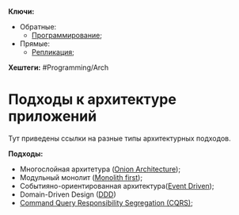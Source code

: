 **Ключи:**
- Обратные:
	- [Программирование](PROGRAMMING);
- Прямые:
	- [Репликация](high-load-replication.md);

**Хештеги:** #Programming/Arch

#  Подходы к архитектуре приложений

Тут приведены ссылки на разные типы архитектурных подходов.

**Подходы:**
- Многослойная архитетура ([Onion Architecture](Onion-architecture.md));
- Модульный монолит ([Monolith first](Monolith-first.md));
- Событияно-ориентированная архитектура([Event Driven](Event-driven));
- Domain-Driven Design ([DDD](DDD))
- [Command Query Responsibility Segregation (CQRS)](CQRS);


